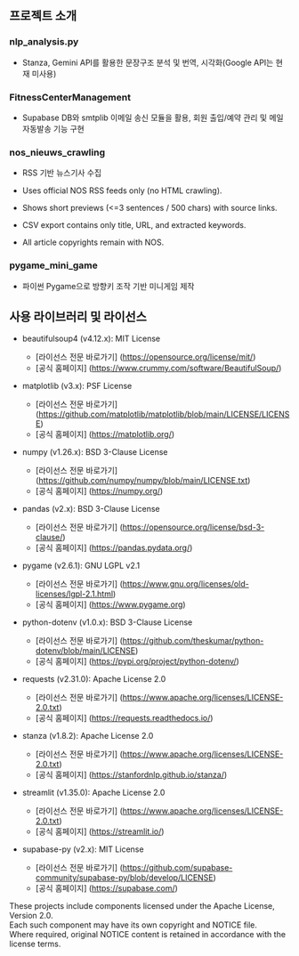 ## 프로젝트 소개
### nlp_analysis.py
- Stanza, Gemini API를 활용한 문장구조 분석 및 번역, 시각화(Google API는 현재 미사용)
### FitnessCenterManagement
- Supabase DB와 smtplib 이메일 송신 모듈을 활용, 회원 출입/예약 관리 및 메일 자동발송 기능 구현
### nos_nieuws_crawling
- RSS 기반 뉴스기사 수집

- Uses official NOS RSS feeds only (no HTML crawling).
- Shows short previews (<=3 sentences / 500 chars) with source links.
- CSV export contains only title, URL, and extracted keywords.
- All article copyrights remain with NOS.

### pygame_mini_game
- 파이썬 Pygame으로 방향키 조작 기반 미니게임 제작


## 사용 라이브러리 및 라이선스

- beautifulsoup4 (v4.12.x): MIT License
  - [라이선스 전문 바로가기] (https://opensource.org/license/mit/)
  - [공식 홈페이지] (https://www.crummy.com/software/BeautifulSoup/)

- matplotlib (v3.x): PSF License
  - [라이선스 전문 바로가기] (https://github.com/matplotlib/matplotlib/blob/main/LICENSE/LICENSE)
  - [공식 홈페이지] (https://matplotlib.org/)

- numpy (v1.26.x): BSD 3-Clause License
  - [라이선스 전문 바로가기] (https://github.com/numpy/numpy/blob/main/LICENSE.txt)
  - [공식 홈페이지] (https://numpy.org/)

- pandas (v2.x): BSD 3-Clause License
  - [라이선스 전문 바로가기] (https://opensource.org/license/bsd-3-clause/)
  - [공식 홈페이지] (https://pandas.pydata.org/)

- pygame (v2.6.1): GNU LGPL v2.1
  - [라이선스 전문 바로가기] (https://www.gnu.org/licenses/old-licenses/lgpl-2.1.html)
  - [공식 홈페이지] (https://www.pygame.org)

- python-dotenv (v1.0.x): BSD 3-Clause License
  - [라이선스 전문 바로가기] (https://github.com/theskumar/python-dotenv/blob/main/LICENSE)
  - [공식 홈페이지] (https://pypi.org/project/python-dotenv/)

- requests (v2.31.0): Apache License 2.0
  - [라이선스 전문 바로가기] (https://www.apache.org/licenses/LICENSE-2.0.txt)
  - [공식 홈페이지] (https://requests.readthedocs.io/)

- stanza (v1.8.2): Apache License 2.0
  - [라이선스 전문 바로가기] (https://www.apache.org/licenses/LICENSE-2.0.txt)
  - [공식 홈페이지] (https://stanfordnlp.github.io/stanza/)

- streamlit (v1.35.0): Apache License 2.0
  - [라이선스 전문 바로가기] (https://www.apache.org/licenses/LICENSE-2.0.txt)
  - [공식 홈페이지] (https://streamlit.io/)

- supabase-py (v2.x): MIT License
  - [라이선스 전문 바로가기] (https://github.com/supabase-community/supabase-py/blob/develop/LICENSE)
  - [공식 홈페이지] (https://supabase.com/)


These projects include components licensed under the Apache License, Version 2.0.  
Each such component may have its own copyright and NOTICE file.  
Where required, original NOTICE content is retained in accordance with the license terms.


